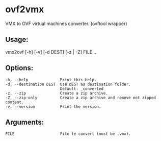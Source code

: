 # ovf2vmx
VMX to OVF virtual machines converter.
(ovftool wrapper)

## Usage:
vmx2ovf [-h] [-v] [-d DEST] [-z | -Z] FILE...

## Options:
    -h, --help              Print this help.
    -d, --destination DEST  Use DEST as destination folder.
                            Default: _converted
    -z, --zip               Create a zip archive.
    -Z, --zip-only          Create a zip archive and remove not zipped content.
    -v, --version           Print the version.

## Arguments:
    FILE                    File te convert (must be .vmx).
